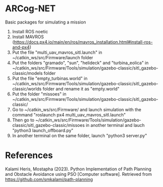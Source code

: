 # ARCog-NET
Basic packages for simulating a mission

1. Install ROS noetic
2. Install MAVROS (https://docs.px4.io/main/en/ros/mavros_installation.html#install-ros-and-px4)
3. Put the file "multi_uav_mavros_sitl.launch" in ~/catkin_ws/src/Firmware/launch folder
4. Put the folders "gramado", "sun", "helideck" and "turbina_eolica" in ~/catkin_ws/src/Firmware/Tools/simulation/gazebo-classic/sitl_gazebo-classic/models folder
5. Put the file "empty_turbinas.world" in ~/catkin_ws/src/Firmware/Tools/simulation/gazebo-classic/sitl_gazebo-classic/worlds folder and rename it as "empty.world"
6. Put the folder "missoes" in ~/catkin_ws/src/Firmware/Tools/simulation/gazebo-classic/sitl_gazebo-classic/
7. Go to ~/catkin_ws/src/Firmware/ and launch simulation with the command "roslaunch px4 multi_uav_mavros_sitl.launch"
8. Then go to ~/catkin_ws/src/Firmware/Tools/simulation/gazebo-classic/sitl_gazebo-classic/missoes in another terminal and lauch "python3 launch_offboard.py"
9. In another terminal on the same folder, launch "python3 server.py"

# References
Kalami Heris, Mostapha (2023). Python Implementation of Path Planning and Obstacle Avoidance using PSO [Computer software]. Retrieved from https://github.com/smkalami/path-planning
   
